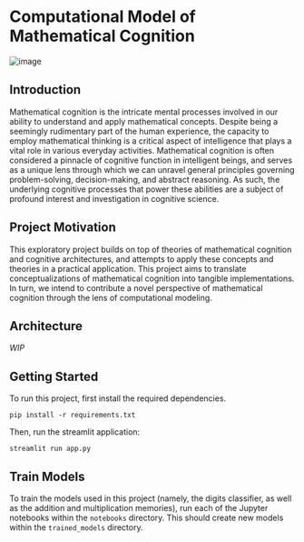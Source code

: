 # Computational Model of Mathematical Cognition

![image](https://github.com/chroline/mathematical_cognition/assets/8595795/77a45a15-86e5-48de-86d0-6cfe0cc08b53)


## Introduction

Mathematical cognition is the intricate mental processes involved in our ability to understand and apply mathematical
concepts. Despite being a seemingly rudimentary part of the human experience, the capacity to employ mathematical
thinking is a critical aspect of intelligence that plays a vital role in various everyday activities. Mathematical
cognition is often considered a pinnacle of cognitive function in intelligent beings, and serves as a unique lens
through which we can unravel general principles governing problem-solving, decision-making, and abstract reasoning. As
such, the underlying cognitive processes that power these abilities are a subject of profound interest and investigation in cognitive science.

## Project Motivation

This exploratory project builds on top of theories of mathematical cognition and cognitive architectures, and attempts
to apply these concepts and theories in a practical application. This project aims to translate conceptualizations of
mathematical cognition into tangible implementations. In turn, we intend to contribute a novel perspective of
mathematical cognition through the lens of computational modeling.

## Architecture

_WIP_

## Getting Started

To run this project, first install the required dependencies.

```
pip install -r requirements.txt
```

Then, run the streamlit application:

```
streamlit run app.py
```

## Train Models

To train the models used in this project (namely, the digits classifier, as well as the addition and multiplication
memories), run each of the Jupyter notebooks within the `notebooks` directory. This should create new models within
the `trained_models` directory.
